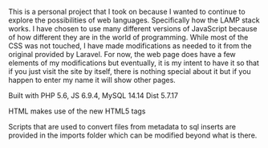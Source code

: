This is a personal project that I took on because I wanted to continue to explore the possibilities of web languages.  Specifically how the LAMP stack works. I have chosen to use many different versions of JavaScript because of how different they are in the world of programming. While most of the CSS was not touched, I have made modifications as needed to it from the original provided by Laravel. For now, the web page does have a few elements of my modifications but eventually, it is my intent to have it so that if you just visit the site by itself, there is nothing special about it but if you happen to enter my name it will show other pages.

Built with PHP 5.6, JS 6.9.4, MySQL 14.14 Dist 5.7.17

HTML makes use of the new HTML5 tags

Scripts that are used to convert files from metadata to sql inserts are provided in the imports folder which can be modified beyond what is there.
